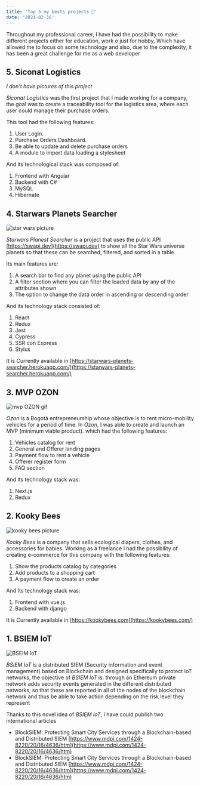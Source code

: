 ```yaml
---
title: 'Top 5 my bests projects 🚀'
date: '2021-02-16'
---
```


Throughout my professional career, I have had the possibility to make different projects either for education, work o just for hobby, Which have allowed me to focus on some technology and also, due to the complexity, it has been a great challenge for me as a web developer

## 5. Siconat Logistics

*I don't have pictures of this project*

*Siconat Logistics* was the first project that I made working for a company, the goal was to create a traceability tool for the logistics area, where each user could manage their purchase orders.

This tool had the following features:

1. User Login.
2. Purchase Orders Dashboard.
3. Be able to update and delete purchase orders
4. A module to import data loading a stylesheet 

And its technological stack was composed of:                                                      

1. Frontend with Angular
2. Backend with C#
3. MySQL
4. Hibernate

## 4. Starwars Planets Searcher

![star wars picture](https://firebasestorage.googleapis.com/v0/b/blog-dd6cf.appspot.com/o/starwars.png?alt=media&token=b8853f52-e29d-4e09-96cd-6491110c7b73)

*Starwars Planest Searcher* is a project that uses the public API [https://swapi.dev](https://swapi.dev) to show all the Star Wars universe planets so that these can be searched, filtered, and sorted in a table.                                                                                                                                                                 

Its main features are:

1. A search bar to find any planet using the public API
2. A filter section where you can filter the loaded data by any of the attributes shown
3. The option to change the data order in ascending or descending order

And its technology stack consisted of:

1. React 
2. Redux
3. Jest
4. Cypress
5. SSR con Express
6. Stylus

It is Currently available in  [https://starwars-planets-searcher.herokuapp.com/](https://starwars-planets-searcher.herokuapp.com/)

## 3. MVP OZON

![mvp OZON gif](https://firebasestorage.googleapis.com/v0/b/blog-dd6cf.appspot.com/o/ozon.gif?alt=media&token=8866e36f-2af2-43cf-a9f0-d5391ddec6c3)

*Ozon* is a Bogotá entrepreneurship whose objective is to rent micro-mobility vehicles for a period of time. In *Ozon*, I was able to create and launch an MVP (minimum viable product). which had the following features:

1. Vehicles catalog for rent
2. General and Offerer landing pages
3. Payment flow to rent a vehicle
4. Offerer register form 
5. FAQ section 

And its technology stack was:

1. Next.js 
2. Redux

## 2. Kooky Bees

![kooky bees picture](https://firebasestorage.googleapis.com/v0/b/blog-dd6cf.appspot.com/o/kookybees.png?alt=media&token=8c234108-964a-4417-b935-d89009adfa9b)

*Kooky Bees* is a company that sells ecological diapers, clothes, and accessories for babies. Working as a freelance I had the possibility of creating e-commerce for this company with the following features:

1. Show the products catalog by categories
2. Add products to a shopping cart
3. A payment flow to create an order

And Its technology stack was:

1. Frontend with vue.js
2. Backend with django 

It is Currently available in [https://kookybees.com](https://kookybees.com/)

## 1. BSIEM IoT

![BSEIM IoT](https://firebasestorage.googleapis.com/v0/b/blog-dd6cf.appspot.com/o/bsiem.jpg?alt=media&token=ff528ef5-f1ea-447f-88e8-ce30164d0714)

*BSIEM IoT* is a  distributed SIEM (Security information and event management) based on Blockchain and designed specifically to protect IoT networks, the objective of *BSIEM IoT* is: through an Ethereum private network adds security events generated in the different distributed networks, so that these are reported in all of the nodes of the blockchain network and thus be able to take action depending on the risk level they represent

Thanks to this novel idea of *BSIEM IoT*, I have could publish two international articles 

- BlockSIEM: Protecting Smart City Services through a Blockchain-based and Distributed SIEM  [https://www.mdpi.com/1424-8220/20/16/4636/htm](https://www.mdpi.com/1424-8220/20/16/4636/htm)
- BlockSIEM: Protecting Smart City Services through a Blockchain-based and Distributed SIEM [https://www.mdpi.com/1424-8220/20/16/4636/htm](https://www.mdpi.com/1424-8220/20/16/4636/htm)